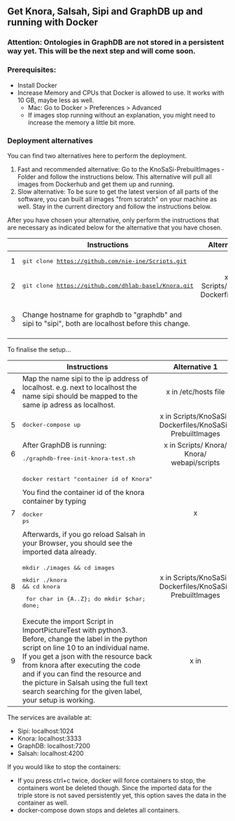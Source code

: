 ## Get Knora, Salsah, Sipi and GraphDB up and running with Docker

### Attention: Ontologies in GraphDB are not stored in a persistent way yet.  This will be the next step and will come soon.

### Prerequisites:
 - Install Docker
 - Increase Memory and CPUs that Docker is allowed to use. It works with 10 GB, maybe less as well.
	 - 	Mac: Go to Docker > Preferences > Advanced
	 - If images stop running without an explanation, you might need to increase the memory a little bit more.

### Deployment alternatives
You can find two alternatives here to perform the deployment.

1. Fast and recommended alternative: Go to the KnoSaSi-PrebuiltImages - Folder and follow the instructions below. This alternative will pull all images from Dockerhub and get them up and running.
2. Slow alternative: To be sure to get the latest version of all parts of the software, you can built all images "from scratch" on your machine as well. Stay in the current directory and follow the instructions below.

After you have chosen your alternative, only perform the instructions that are necessary as indicated below for the alternative that you have chosen.

|   | Instructions   | Alternative 1| Alternative 2  |
|--:| ------------- |:-------------:| :-----:        |
| 1 | <pre>git clone https://github.com/nie-ine/Scripts.git | x | x |
| 2 | <pre>git clone https://github.com/dhlab-basel/Knora.git  | x in Scripts/KnoSaSi-Dockerfiles/Knora | x in Scripts/KnoSaSi-Dockerfiles/Knora |
| 3 | Change hostname for graphdb to "graphdb" and sipi to "sipi", both are localhost before this change.|  | x in Knora/webapi /src /main /resources /application.conf|

To finalise the setup...

|   | Instructions   | Alternative 1| Alternative 2  |
|--:| ------------- |:-------------:| :-----:        |
| 4 | Map the name sipi to the ip address of localhost. e.g. next to localhost the name sipi should be mapped to the same ip adress as localhost. | x in /etc/hosts file | x in /etc/hosts file|
| 5 | <pre>docker-compose up  | x in Scripts/KnoSaSi-Dockerfiles/KnoSaSi-PrebuiltImages | x in Scripts/KnoSaSi-Dockerfiles/ |
| 6 | After GraphDB is running: <pre>./graphdb-free-init-knora-test.sh | x in Scripts/ Knora/ Knora/ webapi/scripts | x in Scripts/ Knora/ Knora/ webapi/scripts |
| 7 | <pre>docker restart "container id of Knora"</pre> You find the container id of the knora container by typing <pre>docker ps</pre>Afterwards, if you go  reload Salsah in your Browser, you should see the imported data already.| x | x |
| 8 | <pre>mkdir ./images && cd images</pre> <pre>mkdir ./knora && cd knora</pre> <pre>	for char in {A..Z}; do mkdir $char; done;</pre> | x in Scripts/KnoSaSi-Dockerfiles/KnoSaSi-PrebuiltImages | x in Scripts/KnoSaSi-Dockerfiles/Sipi |
| 9 | Execute the import Script in ImportPictureTest with python3. Before, change the label in the python script on line 10 to an individual name. If you get a json with the resource back from knora after executing the code and if you can find the resource and the picture in Salsah using the full text search searching for the given label, your setup is working. | x in  | x |

The services are available at:

 - Sipi: localhost:1024
 - Knora: localhost:3333
 - GraphDB: localhost:7200
 - Salsah: localhost:4200

 
If you would like to stop the containers:

 - If you press ctrl+c twice, docker will force containers to stop, the containers wont be deleted though. Since the imported data for the triple store is not saved persistently yet, this option saves the data in the container as well.
 - docker-compose down stops and deletes all containers.
